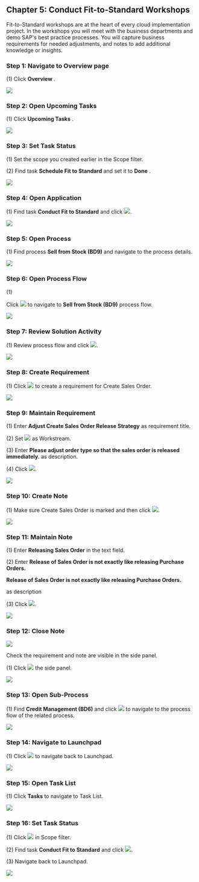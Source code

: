 ﻿## Chapter 5: Conduct Fit\-to\-Standard Workshops

Fit\-to\-Standard workshops are at the heart of every cloud implementation project. In the workshops you will meet with the business departments and demo SAP's best practice processes. You will capture business requirements for needed adjustments, and notes to add additional knowledge or insights.



### Step 1: Navigate to Overview page



\(1\) Click  **Overview** .

![](Markdown_files/img_0.png)



### Step 2: Open Upcoming Tasks



\(1\) Click  **Upcoming Tasks** .

![](Markdown_files/img_000.png)



### Step 3: Set Task Status



\(1\) Set the scope you created earlier in the Scope filter.

\(2\) Find task  **Schedule Fit to Standard**  and set it to  **Done** .

![](Markdown_files/img_001.png)



### Step 4: Open Application



\(1\) Find task  **Conduct Fit to Standard**  and click  ![](Markdown_files/fieldicon.png).

![](Markdown_files/img_002.png)



### Step 5: Open Process



\(1\) Find process  **Sell from Stock \(BD9\)**  and navigate to the process details.

![](Markdown_files/img_003.png)



### Step 6: Open Process Flow



\(1\)  

Click  ![](Markdown_files/fieldicon00.png) to navigate to  **Sell from Stock \(BD9\)**  process flow.

 

![](Markdown_files/img_004.png)



### Step 7: Review Solution Activity



\(1\) Review process flow and click  ![](Markdown_files/fieldicon01.png).

![](Markdown_files/img_005.png)



### Step 8: Create Requirement



\(1\) Click  ![](Markdown_files/fieldicon02.png) to create a requirement for Create Sales Order.

![](Markdown_files/img_006.png)



### Step 9: Maintain Requirement



\(1\) Enter  **Adjust  Create Sales Order Release Strategy**  as requirement title.

\(2\) Set ![](Markdown_files/fieldicon03.png) as Workstream.

\(3\) Enter  **Please adjust order type so that the sales order is released immediately.** as description.

\(4\) Click  ![](Markdown_files/fieldicon04.png).

![](Markdown_files/img_007.png)



### Step 10: Create Note



\(1\) Make sure Create Sales Order is marked and then click ![](Markdown_files/fieldicon05.png).

![](Markdown_files/img_008.png)



### Step 11: Maintain Note



\(1\) Enter  **Releasing Sales Order**  in the  text field.

\(2\) Enter  **Release of Sales Order is not exactly like releasing Purchase Orders.** 

 **Release of Sales Order is not exactly like releasing Purchase Orders.** 

as description

\(3\) Click  ![](Markdown_files/fieldicon06.png).

![](Markdown_files/img_009.png)



### Step 12: Close Note



![](Markdown_files/info_word.png)

Check the requirement and note are visible in the side panel.



 

\(1\) Click  ![](Markdown_files/fieldicon07.png) the side panel.

![](Markdown_files/img_010.png)



### Step 13: Open Sub-Process



\(1\) Find  **Credit Management \(BD6\)**  and click  ![](Markdown_files/fieldicon08.png) to navigate to the process flow of the related process.

![](Markdown_files/img_011.png)



### Step 14: Navigate to Launchpad



\(1\) Click  ![](Markdown_files/fieldicon09.png) to navigate back to Launchpad.

![](Markdown_files/img_012.png)



### Step 15: Open Task List



\(1\) Click  **Tasks**  to navigate to Task List.

![](Markdown_files/img_013.png)



### Step 16: Set Task Status



\(1\) Click  ![](Markdown_files/fieldicon10.png) in Scope filter.

\(2\) Find task  **Conduct Fit to Standard**  and click  ![](Markdown_files/fieldicon11.png).

\(3\) Navigate back to Launchpad.

![](Markdown_files/img_014.png)



